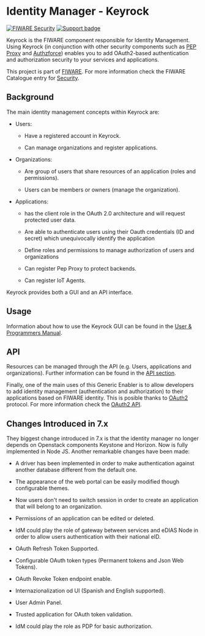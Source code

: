 # Identity Manager - Keyrock

[![FIWARE Security](https://nexus.lab.fiware.org/repository/raw/public/badges/chapters/security.svg)](https://www.fiware.org/developers/catalogue/)
[![Support badge](https://img.shields.io/badge/tag-fiware-orange.svg?logo=stackoverflow)](https://stackoverflow.com/questions/tagged/fiware-keyrock)

Keyrock is the FIWARE component responsible for Identity Management. Using
Keyrock (in conjunction with other security components such as
[PEP Proxy](https://github.com/ging/fiware-pep-proxy) and
[Authzforce](https://github.com/authzforce/server)) enables you to add
OAuth2-based authentication and authorization security to your services and
applications.

This project is part of [FIWARE](https://www.fiware.org/). For more information
check the FIWARE Catalogue entry for
[Security](https://github.com/Fiware/catalogue/tree/master/security).

## Background

The main identity management concepts within Keyrock are:

-   Users:

    -   Have a registered account in Keyrock.

    -   Can manage organizations and register applications.

-   Organizations:

    -   Are group of users that share resources of an application (roles and
        permissions).

    -   Users can be members or owners (manage the organization).

-   Applications:

    -   has the client role in the OAuth 2.0 architecture and will request
        protected user data.

    -   Are able to authenticate users using their Oauth credentials (ID and
        secret) which unequivocally identify the application

    -   Define roles and permissions to manage authorization of users and
        organizations

    -   Can register Pep Proxy to protect backends.

    -   Can register IoT Agents.

Keyrock provides both a GUI and an API interface.

## Usage

Information about how to use the Keyrock GUI can be found in the
[User & Programmers Manual](https://fiware-idm.readthedocs.io/en/latest/user_guide/).

## API

Resources can be managed through the API (e.g. Users, applications and
organizations). Further information can be found in the
[API section](http://fiware-idm.readthedocs.org/en/latest/api).

Finally, one of the main uses of this Generic Enabler is to allow developers to
add identity management (authentication and authorization) to their applications
based on FIWARE identity. This is posible thanks to
[OAuth2](https://oauth.net/2/) protocol. For more information check the
[OAuth2 API](http://fiware-idm.readthedocs.org/en/latest/api/#def-apiOAuth).

## Changes Introduced in 7.x

They biggest change introduced in 7.x is that the identity manager no longer
depends on Openstack components Keystone and Horizon. Now is fully implemented
in Node JS. Another remarkable changes have been made:

-   A driver has been implemented in order to make authentication against
    another database different from the default one.

-   The appearance of the web portal can be easily modified though configurable
    themes.

-   Now users don't need to switch session in order to create an application
    that will belong to an organization.

-   Permissions of an application can be edited or deleted.

-   IdM could play the role of gateway between services and eDIAS Node in order
    to allow users authentication with their national eID.

-   OAuth Refresh Token Supported.

-   Configurable OAuth token types (Permanent tokens and Json Web Tokens).

-   OAuth Revoke Token endpoint enable.

-   Internazionalization od UI (Spanish and English supported).

-   User Admin Panel.

-   Trusted application for OAuth token validation.

-   IdM could play the role as PDP for basic authorization.
